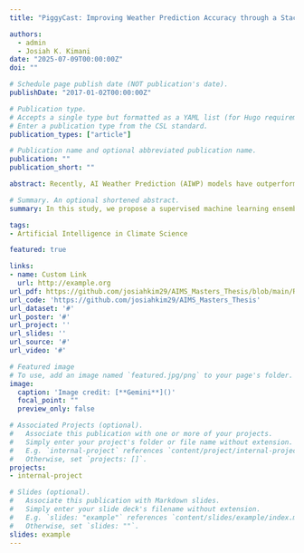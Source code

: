 ```yaml
---
title: "PiggyCast: Improving Weather Prediction Accuracy through a Stacking-Based Ensemble AI Approach"

authors:
  - admin
  - Josiah K. Kimani
date: "2025-07-09T00:00:00Z"
doi: ""

# Schedule page publish date (NOT publication's date).
publishDate: "2017-01-02T00:00:00Z"

# Publication type.
# Accepts a single type but formatted as a YAML list (for Hugo requirements).
# Enter a publication type from the CSL standard.
publication_types: ["article"]

# Publication name and optional abbreviated publication name.
publication: ""
publication_short: ""

abstract: Recently, AI Weather Prediction (AIWP) models have outperformed classical Numerical Weather Prediction (NWP) Models in various weather prediction benchmarking criteria. Given the paradigm shift from numerical to machine learning models, such forecasts can be generated in seconds to minutes on a standard laptop. Forecast datasets from frontier AIWP models for the year 2020 have been made publicly available on the WeatherBench 2 website, facilitating independent analysis, evaluation, and further research. In this study, we introduce a traditional machine learning model trained on top of these forecast datasets (a method known as “stacking”) to predict ERA5 variables, thereby exploiting the strengths of each base model and aiming to outperform forecasts from any base model alone. We coin our model 'PiggyCast', as we effectively piggyback off the work done by leading AI research teams with expertise and compute budgets for model training that are hard to match in an MSc thesis.  The improvement in PiggyCast's Root Mean Squared Error on Geopotential Height at 500 hPa pressure, relative to the base models, was notable, with an increase in performance as forecast lead time increased. Given the low compute cost of making forecasts, and that each frontier AIWP model has its strengths and limitations (depending on the weather variable, region of the globe, and forecast lead time), we argue that the future of the most skilful weather forecasts will likely come from machine learning stacking, by the very nature that stacking typically yields performance better than any base model alone.

# Summary. An optional shortened abstract.
summary: In this study, we propose a supervised machine learning ensemble strategy, known as 'PiggyCast', trained on top of these forecast datasets (a method known as “stacking”) to predict ERA5 variables.

tags:
- Artificial Intelligence in Climate Science

featured: true

links:
- name: Custom Link
  url: http://example.org
url_pdf: https://github.com/josiahkim29/AIMS_Masters_Thesis/blob/main/Report/Josiah_Kimani_AIMS_Masters_Thesis.pdf
url_code: 'https://github.com/josiahkim29/AIMS_Masters_Thesis'
url_dataset: '#'
url_poster: '#'
url_project: ''
url_slides: ''
url_source: '#'
url_video: '#'

# Featured image
# To use, add an image named `featured.jpg/png` to your page's folder. 
image:
  caption: 'Image credit: [**Gemini**]()'
  focal_point: ""
  preview_only: false

# Associated Projects (optional).
#   Associate this publication with one or more of your projects.
#   Simply enter your project's folder or file name without extension.
#   E.g. `internal-project` references `content/project/internal-project/index.md`.
#   Otherwise, set `projects: []`.
projects:
- internal-project

# Slides (optional).
#   Associate this publication with Markdown slides.
#   Simply enter your slide deck's filename without extension.
#   E.g. `slides: "example"` references `content/slides/example/index.md`.
#   Otherwise, set `slides: ""`.
slides: example
---
```


<!-- This work is driven by the results in my [previous paper](/publication/conference-paper/) on LLMs.

{{% callout note %}}
Create your slides in Markdown - click the *Slides* button to check out the example.
{{% /callout %}}

Add the publication's **full text** or **supplementary notes** here. You can use rich formatting such as including [code, math, and images](https://docs.hugoblox.com/content/writing-markdown-latex/). -->
